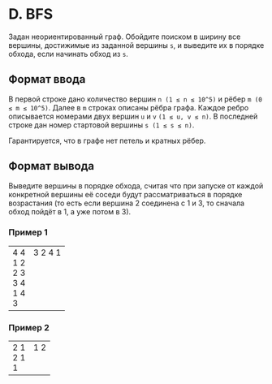 # D. BFS

Задан неориентированный граф. Обойдите поиском в ширину все вершины, достижимые из заданной вершины `s`, и выведите их в 
порядке обхода, если начинать обход из `s`.

## Формат ввода

В первой строке дано количество вершин `n (1 ≤ n ≤ 10^5)` и рёбер `m (0 ≤ m ≤ 10^5)`. Далее в `m` строках 
описаны рёбра графа. Каждое ребро описывается номерами двух вершин `u` и `v` `(1 ≤ u, v ≤ n)`.
В последней строке дан номер стартовой вершины `s (1 ≤ s ≤ n)`.

Гарантируется, что в графе нет петель и кратных рёбер.

## Формат вывода

Выведите вершины в порядке обхода, считая что при запуске от каждой конкретной вершины её соседи будут рассматриваться 
в порядке возрастания (то есть если вершина 2 соединена с 1 и 3, то сначала обход пойдёт в 1, а уже потом в 3).

### Пример 1

<table><tr>
<td>
4 4<br>
1 2<br>
2 3<br>
3 4<br>
1 4<br>
3
</td>
<td>
3 2 4 1 <br>
<br>
<br>
<br>
<br>
<br>
</td>
</tr></table>


### Пример 2

<table><tr>
<td>
2 1<br>
2 1<br>
1
</td>
<td>
1 2  <br>
<br>
<br>
</td>
</tr></table>
